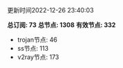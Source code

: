 更新时间2022-12-26 23:40:03

**总订阅: 73**
**总节点: 1308**
**有效节点: 332**
- trojan节点: 46
- ss节点: 113
- v2ray节点: 173
